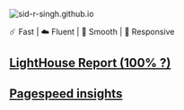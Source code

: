 ![sid-r-singh.github.io](https://socialify.git.ci/sid-r-singh/sid-r-singh.github.io/image?description=1&logo=https%3A%2F%2Fcdn.jsdelivr.net%2Fnpm%2Fsimple-icons%40v4%2Ficons%2Fhugo.svg&owner=1&theme=Light)  


☄️ Fast | ☁️ Fluent | 🌙 Smooth | 📱 Responsive
## [LightHouse Report (100% ?)](https://lighthouse-dot-webdotdevsite.appspot.com//lh/html?url=https%3A%2F%2Fsidrana.dev)
## [Pagespeed insights](https://developers.google.com/speed/pagespeed/insights/?url=https%3A%2F%2Fsidrana.dev&tab=desktop)
